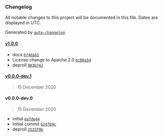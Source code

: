 ### Changelog

All notable changes to this project will be documented in this file. Dates are displayed in UTC.

Generated by [`auto-changelog`](https://github.com/CookPete/auto-changelog).

#### [v1.0.0](https://github.com/arashijs/logger/compare/v0.0.0-dev.1...v1.0.0)

- docs [`6f4dab1`](https://github.com/arashijs/logger/commit/6f4dab122582d0757107b09ff62633b9c46bc911)
- License change to Apache 2.0 [`bc00a54`](https://github.com/arashijs/logger/commit/bc00a5491bbf28d1c732ea981035ee81e706d793)
- deproll [`903b742`](https://github.com/arashijs/logger/commit/903b742f6f348fd4dd6c568e9da0f012e7542011)

#### [v0.0.0-dev.1](https://github.com/arashijs/logger/compare/v0.0.0-dev.0...v0.0.0-dev.1)

> 15 December 2020

#### v0.0.0-dev.0

> 15 December 2020

- initial [`ea7de44`](https://github.com/arashijs/logger/commit/ea7de440c6bd5f3a7ebcf470b9144855ceb8e9a7)
- Initial commit [`624fb9c`](https://github.com/arashijs/logger/commit/624fb9c7ee66e5e3220d85b15759e100e27f74bd)
- deproll [`1533f9b`](https://github.com/arashijs/logger/commit/1533f9bfd8665b4f7bae648cb32d429ed44a8202)
